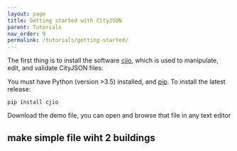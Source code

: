 ```yaml
---
layout: page
title: Getting started with CityJSON
parent: Tutorials
nav_order: 9
permalink: /tutorials/getting-started/
---
```


The first thing is to install the software [cjio](https://github.com/tudelft3d/cjio), which is used to manipulate, edit, and validate CityJSON files:

You must have Python (version >3.5) installed, and [pip](https://pypi.org/project/pip/).
To install the latest release:
```
pip install cjio
```

Download the demo file, you can open and browse that file in any text editor

## make simple file wiht 2 buildings